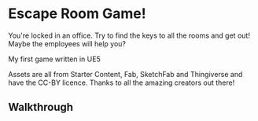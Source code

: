 # Escape Room Game!

You're locked in an office. Try to find the keys to all the rooms and get out! Maybe the employees will help you?

<p>My first game written in UE5</p>

<p> Assets are all from Starter Content, Fab, SketchFab and Thingiverse and have the CC-BY licence. Thanks to all the amazing creators out there! </p>

<h2>Walkthrough</h2>
